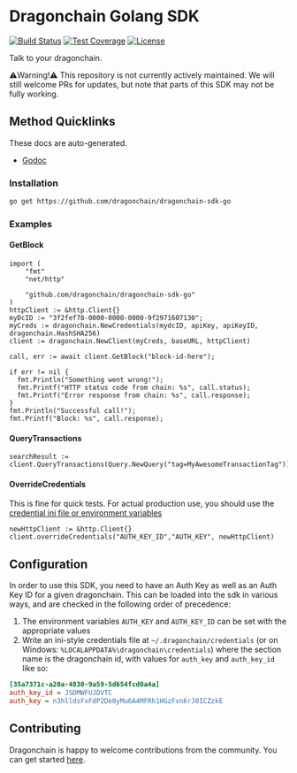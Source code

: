 # Dragonchain Golang SDK

[![Build Status](https://img.shields.io/travis/dragonchain/dragonchain-sdk-go)](https://travis-ci.org/dragonchain/dragonchain-sdk-go)
[![Test Coverage](https://img.shields.io/codeclimate/coverage/dragonchain/dragonchain-sdk-go)](https://codeclimate.com/github/dragonchain/dragonchain-sdk-go/test_coverage)
[![License](https://img.shields.io/github/license/dragonchain/dragonchain-sdk-go)](https://github.com/dragonchain/dragonchain-sdk-go/blob/master/LICENSE)

Talk to your dragonchain.

⚠️Warning!⚠️ This repository is not currently actively maintained. We will still welcome PRs for updates, but note that parts of this SDK may not be fully working.

## Method Quicklinks

These docs are auto-generated.

- [Godoc](https://godoc.org/github.com/dragonchain/dragonchain-sdk-go)

### Installation

```sh
go get https://github.com/dragonchain/dragonchain-sdk-go
```

### Examples

#### GetBlock

```golang
import (
    "fmt"
    "net/http"

    "github.com/dragonchain/dragonchain-sdk-go"
)
httpClient := &http.Client{}
myDcID := "3f2fef78-0000-0000-0000-9f2971607130";
myCreds := dragonchain.NewCredentials(mydcID, apiKey, apiKeyID, dragonchain.HashSHA256)
client := dragonchain.NewClient(myCreds, baseURL, httpClient)

call, err := await client.GetBlock("block-id-here");

if err != nil {
  fmt.Println("Something went wrong!");
  fmt.Printf("HTTP status code from chain: %s", call.status);
  fmt.Printf("Error response from chain: %s", call.response);
}
fmt.Println("Successful call!");
fmt.Printf("Block: %s", call.response);
```

#### QueryTransactions

```golang
searchResult := client.QueryTransactions(Query.NewQuery("tag=MyAwesomeTransactionTag"))
```

#### OverrideCredentials

This is fine for quick tests. For actual production use, you should use the [credential ini file or environment variables](#configuration)

```golang
newHttpClient := &http.Client{}
client.overrideCredentials("AUTH_KEY_ID","AUTH_KEY", newHttpClient)
```

## Configuration

In order to use this SDK, you need to have an Auth Key as well as an Auth Key ID for a given dragonchain.
This can be loaded into the sdk in various ways, and are checked in the following order of precedence:

1. The environment variables `AUTH_KEY` and `AUTH_KEY_ID` can be set with the appropriate values
1. Write an ini-style credentials file at `~/.dragonchain/credentials` (or on Windows: `%LOCALAPPDATA%\dragonchain\credentials`) where the section name is the dragonchain id, with values for `auth_key` and `auth_key_id` like so:

```ini
[35a7371c-a20a-4830-9a59-5d654fcd0a4a]
auth_key_id = JSDMWFUJDVTC
auth_key = n3hlldsFxFdP2De0yMu6A4MFRh1HGzFvn6rJ0ICZzkE
```

## Contributing

Dragonchain is happy to welcome contributions from the community. You can get started [here](https://github.com/dragonchain/dragonchain-sdk-node/blob/master/CONTRIBUTING.md).
